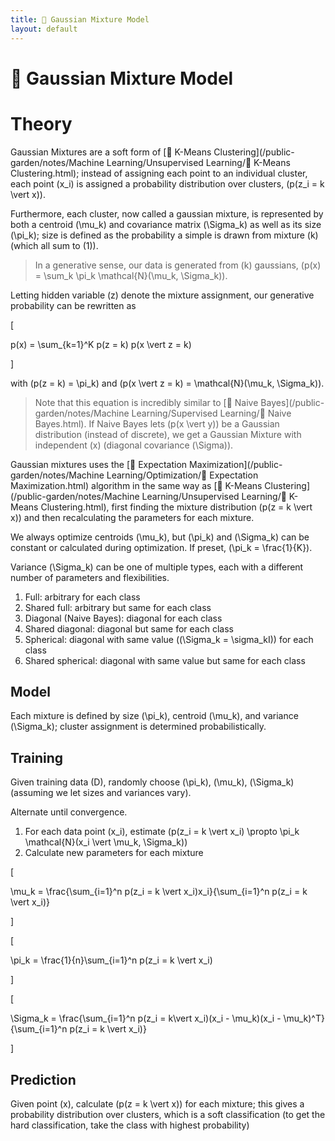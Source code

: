 ```yaml
---
title: 📼 Gaussian Mixture Model
layout: default
---
```


# 📼 Gaussian Mixture Model

# Theory
Gaussian Mixtures are a soft form of [🎒 K-Means Clustering](/public-garden/notes/Machine Learning/Unsupervised Learning/🎒 K-Means Clustering.html); instead of assigning each point to an individual cluster, each point \(x_i\) is assigned a probability distribution over clusters, \(p(z_i = k \vert x)\).

Furthermore, each cluster, now called a gaussian mixture, is represented by both a centroid \(\mu_k\) and covariance matrix \(\Sigma_k\) as well as its size \(\pi_k\); size is defined as the probability a simple is drawn from mixture \(k\) (which all sum to \(1\)).

> In a generative sense, our data is generated from \(k\) gaussians, \(p(x) = \sum_k \pi_k \mathcal{N}(\mu_k, \Sigma_k)\).

Letting hidden variable \(z\) denote the mixture assignment, our generative probability can be rewritten as 

\[

p(x) = \sum_{k=1}^K p(z = k) p(x \vert z = k)

\]

with \(p(z = k) = \pi_k\) and \(p(x \vert z = k) = \mathcal{N}(\mu_k, \Sigma_k)\).

> Note that this equation is incredibly similar to [👶 Naive Bayes](/public-garden/notes/Machine Learning/Supervised Learning/👶 Naive Bayes.html). If Naive Bayes lets \(p(x \vert y)\) be a Gaussian distribution (instead of discrete), we get a Gaussian Mixture with independent \(x\) (diagonal covariance \(\Sigma\)).

Gaussian mixtures uses the [🎉 Expectation Maximization](/public-garden/notes/Machine Learning/Optimization/🎉 Expectation Maximization.html) algorithm in the same way as [🎒 K-Means Clustering](/public-garden/notes/Machine Learning/Unsupervised Learning/🎒 K-Means Clustering.html), first finding the mixture distribution \(p(z = k \vert x)\) and then recalculating the parameters for each mixture.

We always optimize centroids \(\mu_k\), but \(\pi_k\) and \(\Sigma_k\) can be constant or calculated during optimization. If preset, \(\pi_k = \frac{1}{K}\).

Variance \(\Sigma_k\) can be one of multiple types, each with a different number of parameters and flexibilities.
1.  Full: arbitrary for each class
2.  Shared full: arbitrary but same for each class
3.  Diagonal (Naive Bayes): diagonal for each class
4.  Shared diagonal: diagonal but same for each class
5.  Spherical: diagonal with same value (\(\Sigma_k = \sigma_kI\)) for each class
6.  Shared spherical: diagonal with same value but same for each class

## Model
Each mixture is defined by size \(\pi_k\), centroid \(\mu_k\), and variance \(\Sigma_k\); cluster assignment is determined probabilistically.

## Training
Given training data \(D\), randomly choose \(\pi_k\), \(\mu_k\), \(\Sigma_k\) (assuming we let sizes and variances vary).

Alternate until convergence.
1. For each data point \(x_i\), estimate \(p(z_i = k \vert x_i) \propto \pi_k \mathcal{N}(x_i \vert \mu_k, \Sigma_k)\)
2. Calculate new parameters for each mixture
   

\[

 \mu_k = \frac{\sum_{i=1}^n p(z_i = k \vert x_i)x_i}{\sum_{i=1}^n p(z_i = k \vert x_i)} 

\]

\[

 \pi_k = \frac{1}{n}\sum_{i=1}^n p(z_i = k \vert x_i) 

\]

\[

 \Sigma_k = \frac{\sum_{i=1}^n p(z_i = k\vert x_i)(x_i - \mu_k)(x_i - \mu_k)^T}{\sum_{i=1}^n p(z_i = k \vert x_i)} 

\]

## Prediction
Given point \(x\), calculate \(p(z = k \vert x)\) for each mixture; this gives a probability distribution over clusters, which is a soft classification (to get the hard classification, take the class with highest probability)